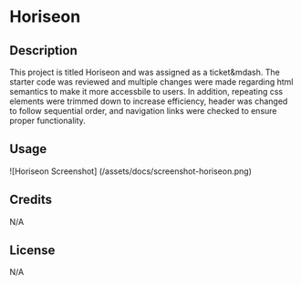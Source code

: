 # Horiseon

## Description

This project is titled Horiseon and was assigned as a ticket&mdash. The starter code was reviewed and multiple changes were made regarding html semantics
to make it more accessbile to users. In addition, repeating css elements were trimmed down to increase efficiency, header was changed to follow sequential order,
and navigation links were checked to ensure proper functionality.

## Usage

![Horiseon Screenshot] (/assets/docs/screenshot-horiseon.png)

## Credits

N/A

## License

N/A